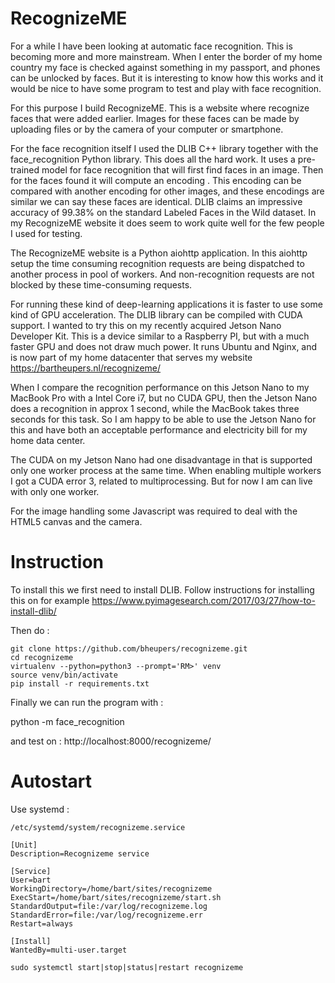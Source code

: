 # RecognizeME

For a while I have been looking at automatic face recognition. This is becoming more and more mainstream. When I enter the border of my home country my face is 
checked against something in my passport, and phones can be unlocked by faces. But it is interesting to know how this works and it would be nice to have some 
program to test and play with face recognition.

For this purpose I build RecognizeME. This is a website where recognize faces that were added earlier. Images for these faces can be made by uploading files or 
by the camera of your computer or smartphone.

For the face recognition itself I used the DLIB C++ library together with the face_recognition Python library. This does all the hard work. It uses a pre-trained 
model for face recognition that will first find faces in an image. Then for the faces found it will compute an encoding . This encoding can be compared with 
another encoding for other images, and these encodings are similar we can say these faces are identical. DLIB claims an impressive accuracy of 99.38% on the 
standard Labeled Faces in the Wild dataset. In my RecognizeME website it does seem to work quite well for the few people I used for testing.

The RecognizeME website is a Python aiohttp application. In this aiohttp setup the time consuming recognition requests are being dispatched to another process
 in pool of workers. And non-recognition requests are not blocked by these time-consuming requests.

For running these kind of deep-learning applications it is faster to use some kind of GPU acceleration. The DLIB library can be compiled with CUDA support. 
I wanted to try this on my recently acquired Jetson Nano Developer Kit. This is a device similar to a Raspberry PI, but with a much faster GPU and does not 
draw much power. It runs Ubuntu and Nginx, and is now part of my home datacenter that serves my website https://bartheupers.nl/recognizeme/

When I compare the recognition performance on this Jetson Nano to my MacBook Pro with a Intel Core i7, but no CUDA GPU, then the Jetson Nano does a recognition in 
approx 1 second, while the MacBook takes three seconds for this task. So I am happy to be able to use the Jetson Nano for this and have both an acceptable performance 
and electricity bill for my home data center.

The CUDA on my Jetson Nano had one disadvantage in that is supported only one worker process at the same time. When enabling multiple workers I got a CUDA error 3, 
related to multiprocessing. But for now I am can live with only one worker.

For the image handling some Javascript was required to deal with the HTML5 canvas and the camera.

# Instruction

To install this we first need to install DLIB. Follow instructions for installing this on for example https://www.pyimagesearch.com/2017/03/27/how-to-install-dlib/
  
Then do :

```
git clone https://github.com/bheupers/recognizeme.git
cd recognizeme
virtualenv --python=python3 --prompt='RM>' venv
source venv/bin/activate
pip install -r requirements.txt
```

Finally we can run the program  with :

python -m face_recognition


and test on : http://localhost:8000/recognizeme/

# Autostart

Use systemd :

```
/etc/systemd/system/recognizeme.service
```

```
[Unit]
Description=Recognizeme service

[Service]
User=bart
WorkingDirectory=/home/bart/sites/recognizeme
ExecStart=/home/bart/sites/recognizeme/start.sh
StandardOutput=file:/var/log/recognizeme.log
StandardError=file:/var/log/recognizeme.err
Restart=always

[Install]
WantedBy=multi-user.target
```

```
sudo systemctl start|stop|status|restart recognizeme
```